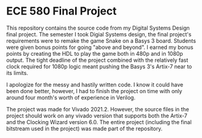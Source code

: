 
# ECE 580 Final Project

This repository contains the source code from my Digital Systems Design final project.
The semester I took Digial Systems design, the final project's requirements were to 
remake the game Snake on a Basys 3 board. Students were given bonus points for going
"above and beyond". I earned my bonus points by creating the HDL to play the game both
in 480p and in 1080p output. The tight deadline of the project combined with the 
relatively fast clock required for 1080p logic meant pushing the Basys 3's Artix-7 near
to its limits.

I apologize for the messy and hastily written code. I know it could have been done
better, however, I had to finish the project on time with only around four month's
worth of experience in Verilog.

The project was made for Vivado 2021.2. However, the source files in the project should
work on any vivado version that supports both the Artix-7 and the Clocking Wizard 
version 6.0. The entire project (including the final bitstream used in the project)
was made part of the repository.
